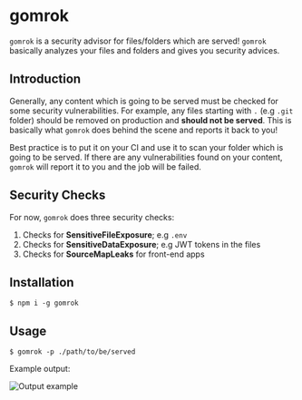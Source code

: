 # gomrok

`gomrok` is a security advisor for files/folders which are served! `gomrok` basically analyzes your files and folders and gives you security advices.

## Introduction

Generally, any content which is going to be served must be checked for some security vulnerabilities. For example, any files starting with `.` (e.g `.git` folder) should be removed on production and **should not be served**. This is basically what `gomrok` does behind the scene and reports it back to you!

Best practice is to put it on your CI and use it to scan your folder which is going to be served. If there are any vulnerabilities found on your content, `gomrok` will report it to you and the job will be failed.

## Security Checks

For now, `gomrok` does three security checks:

1. Checks for **SensitiveFileExposure**; e.g `.env`
2. Checks for **SensitiveDataExposure**; e.g JWT tokens in the files
3. Checks for **SourceMapLeaks** for front-end apps

## Installation

```
$ npm i -g gomrok
```

## Usage

```
$ gomrok -p ./path/to/be/served
```

Example output:

![Output example](https://user-images.githubusercontent.com/11475858/119897526-c600d200-bf55-11eb-9b9a-6acb6ecb5c79.png)